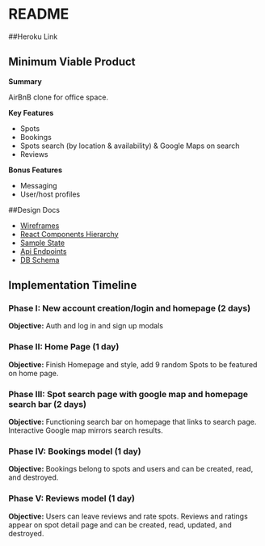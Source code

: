 # README

##Heroku Link

## Minimum Viable Product

**Summary**

AirBnB clone for office space.

**Key Features**

- Spots
- Bookings
- Spots search (by location & availability) & Google Maps on search
- Reviews

**Bonus Features**

- Messaging
- User/host profiles


##Design Docs

* [Wireframes](/docs/wireframes)
* [React Components Hierarchy](/docs/component-hierarchy.md)
* [Sample State](/docs/sample-state.md)
* [Api Endpoints](/docs/api-endpoints.md)
* [DB Schema](/docs/schema.md)

## Implementation Timeline

### Phase I: New account creation/login and homepage (2 days)

**Objective:** Auth and log in and sign up modals

### Phase II: Home Page (1 day)

**Objective:** Finish Homepage and style, add 9 random Spots to be featured on home page.

### Phase III: Spot search page with google map and homepage search bar (2 days)

**Objective:** Functioning search bar on homepage that links to search page.
Interactive Google map mirrors search results.

### Phase IV: Bookings model (1 day)

**Objective:** Bookings belong to spots and users and can be created, read, and destroyed. 

### Phase V: Reviews model (1 day)

**Objective:** Users can leave reviews and rate spots. Reviews and ratings appear on spot detail page and can be created, read, updated, and destroyed.
